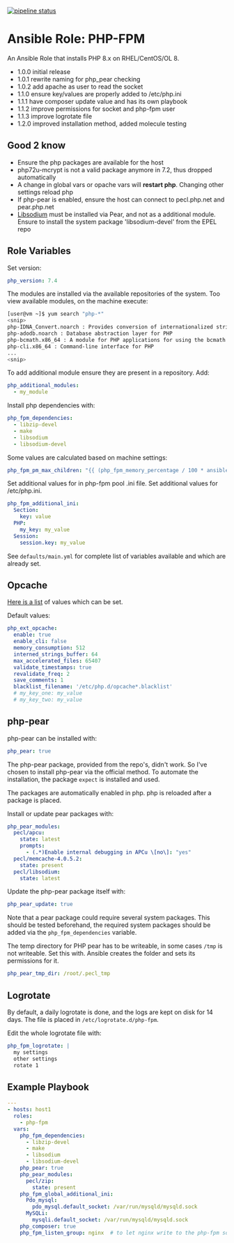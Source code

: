 [![pipeline status](https://gitlab.com/kevin-ansible-roles/php-fpm/badges/master/pipeline.svg)](https://gitlab.com/kevin-ansible-roles/php-fpm/-/commits/master)


# Ansible Role: PHP-FPM

An Ansible Role that installs PHP 8.x on RHEL/CentOS/OL 8.

 * 1.0.0 initial release
 * 1.0.1 rewrite naming for php_pear checking
 * 1.0.2 add apache as user to read the socket
 * 1.1.0 ensure key/values are properly added to /etc/php.ini
 * 1.1.1 have composer update value and has its own playbook
 * 1.1.2 improve permissions for socket and php-fpm user
 * 1.1.3 improve logrotate file
 * 1.2.0 improved installation method, added molecule testing

## Good 2 know

 * Ensure the php packages are available for the host
 * php72u-mcrypt is not a valid package anymore in 7.2, thus dropped automatically
 * A change in global vars or opache vars will **restart php**. Changing other settings reload php
 * If php-pear is enabled, ensure the host can connect to pecl.php.net and pear.php.net
 * [Libsodium](https://github.com/jedisct1/libsodium) must be installed via Pear, and not as a additional module. Ensure to install the system package 'libsodium-devel' from the EPEL repo

## Role Variables

Set version:

```yaml
php_version: 7.4
```

The modules are installed via the available repositories of the system.
Too view available modules, on the machine execute:

```bash
[user@vm ~]$ yum search "php-*"
<snip>
php-IDNA_Convert.noarch : Provides conversion of internationalized strings to UTF8
php-adodb.noarch : Database abstraction layer for PHP
php-bcmath.x86_64 : A module for PHP applications for using the bcmath library
php-cli.x86_64 : Command-line interface for PHP
...
<snip>
```

To add additional module ensure they are present in a repository. Add:

```yaml
php_additional_modules:
  - my_module
```

Install php dependencies with:
```yaml
php_fpm_dependencies:
  - libzip-devel
  - make
  - libsodium
  - libsodium-devel
```

Some values are calculated based on machine settings:

```yaml
php_fpm_pm_max_children: "{{ (php_fpm_memory_percentage / 100 * ansible_memtotal_mb / php_fpm_mb_per_thread) | int }}"
```

Set additional values for in php-fpm pool .ini file. Set additional values for /etc/php.ini.

```yaml
php_fpm_additional_ini:
  Section:
    key: value
  PHP:
    my_key: my_value
  Session:
    session.key: my_value
```

See `defaults/main.yml` for complete list of variables available and which are already set.

## Opcache

[Here is a list](https://www.php.net/manual/en/opcache.configuration.php) of values which can be set.

Default values:

```yaml
php_ext_opcache:
  enable: true
  enable_cli: false
  memory_consumption: 512
  interned_strings_buffer: 64
  max_accelerated_files: 65407
  validate_timestamps: true
  revalidate_freq: 2
  save_comments: 1
  blacklist_filename: '/etc/php.d/opcache*.blacklist'
  # my_key_one: my_value
  # my_key_two: my_value
```

## php-pear

php-pear can be installed with:

```yaml
php_pear: true
```

The php-pear package, provided from the repo's, didn't work. So I've chosen to install php-pear via the official method. To automate the installation, the package `expect` is installed and used.

The packages are automatically enabled in php. php is reloaded after a package is placed.

Install or update pear packages with:

```yaml
php_pear_modules:
  pecl/apcu:
    state: latest
    prompts:
      - (.*)Enable internal debugging in APCu \[no\]: "yes"
  pecl/memcache-4.0.5.2:
    state: present
  pecl/libsodium:
    state: latest
```

Update the php-pear package itself with:

```yaml
php_pear_update: true
```

Note that a pear package could require several system packages. This should be tested beforehand, the required system packages should be added via the `php_fpm_dependencies` variable.

The temp directory for PHP pear has to be writeable, in some cases `/tmp` is not writeable. Set this with. Ansible creates the folder and sets its permissions for it.

```yaml
php_pear_tmp_dir: /root/.pecl_tmp
```

## Logrotate

By default, a daily logrotate is done, and the logs are kept on disk for 14 days.
The file is placed in `/etc/logrotate.d/php-fpm`.

Edit the whole logrotate file with:
```yaml
php_fpm_logrotate: |
  my settings
  other settings
  rotate 1
```

## Example Playbook

```yaml
---
- hosts: host1
  roles:
    - php-fpm
  vars:
    php_fpm_dependencies:
      - libzip-devel
      - make
      - libsodium
      - libsodium-devel
    php_pear: true
    php_pear_modules:
      pecl/zip:
        state: present
    php_fpm_global_additional_ini:
      Pdo_mysql:
        pdo_mysql.default_socket: /var/run/mysqld/mysqld.sock
      MySQLi:
        mysqli.default_socket: /var/run/mysqld/mysqld.sock
    php_composer: true
    php_fpm_listen_group: nginx  # to let nginx write to the php-fpm socket
```
